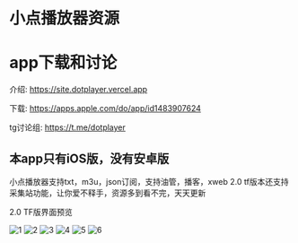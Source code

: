 # 小点播放器资源

# app下载和讨论

介绍: https://site.dotplayer.vercel.app

下载: https://apps.apple.com/do/app/id1483907624

tg讨论组: https://t.me/dotplayer

## 本app只有iOS版，没有安卓版

小点播放器支持txt，m3u，json订阅，支持油管，播客，xweb
2.0 tf版本还支持采集站功能，让你爱不释手，资源多到看不完，天天更新


2.0 TF版界面预览


![1](https://github.com/m3u8playlist/dp/raw/master/IMG_8192.PNG "1")
![2](https://github.com/m3u8playlist/dp/raw/master/IMG_8193.PNG "2")
![3](https://github.com/m3u8playlist/dp/raw/master/IMG_8194.PNG "3")
![4](https://github.com/m3u8playlist/dp/raw/master/IMG_8195.PNG "4")
![5](https://github.com/m3u8playlist/dp/raw/master/IMG_8196.PNG "5")
![6](https://github.com/m3u8playlist/dp/raw/master/IMG_8197.PNG "6")
